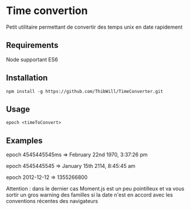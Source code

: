 # Time convertion

Petit utilitaire permettant de convertir des temps unix en date rapidement

## Requirements

Node supportant ES6

## Installation

`npm install -g https://github.com/ThibWill/TimeConverter.git`

## Usage 

`epoch <timeToConvert>`

## Examples 

epoch 4545445545ms => February 22nd 1970, 3:37:26 pm

epoch 4545445545 => January 15th 2114, 8:45:45 am

epoch 2012-12-12 => 1355266800

Attention : dans le dernier cas Moment.js est un peu pointilleux et va vous sortir un gros warning des familles si la date n'est en accord avec les conventions récentes des navigateurs 

